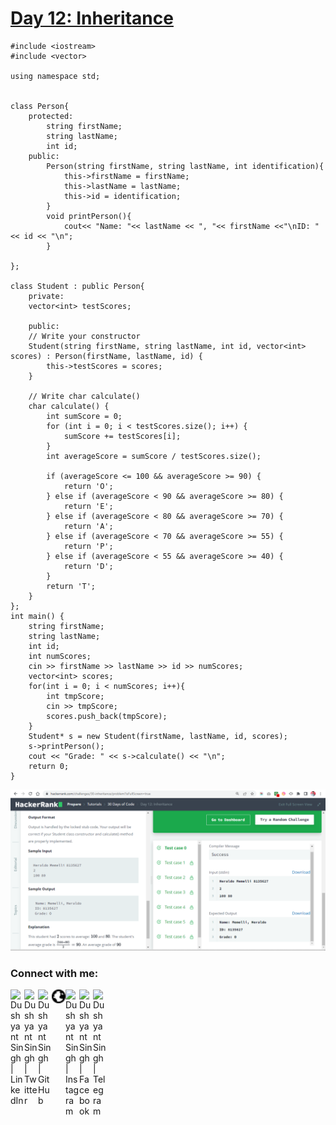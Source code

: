 # [Day 12: Inheritance](https://www.hackerrank.com)

```
#include <iostream>
#include <vector>

using namespace std;


class Person{
	protected:
		string firstName;
		string lastName;
		int id;
	public:
		Person(string firstName, string lastName, int identification){
			this->firstName = firstName;
			this->lastName = lastName;
			this->id = identification;
		}
		void printPerson(){
			cout<< "Name: "<< lastName << ", "<< firstName <<"\nID: "<< id << "\n"; 
		}
	
};

class Student : public Person{
    private:
    vector<int> testScores;
    
    public:
    // Write your constructor
    Student(string firstName, string lastName, int id, vector<int> scores) : Person(firstName, lastName, id) {
        this->testScores = scores;
    }
    
    // Write char calculate()
    char calculate() {
        int sumScore = 0;
        for (int i = 0; i < testScores.size(); i++) {
            sumScore += testScores[i];
        }
        int averageScore = sumScore / testScores.size();
        
        if (averageScore <= 100 && averageScore >= 90) {
            return 'O';
        } else if (averageScore < 90 && averageScore >= 80) {
            return 'E';
        } else if (averageScore < 80 && averageScore >= 70) {
            return 'A';
        } else if (averageScore < 70 && averageScore >= 55) {
            return 'P';
        } else if (averageScore < 55 && averageScore >= 40) {
            return 'D';
        }
        return 'T';
    }
};
int main() {
	string firstName;
  	string lastName;
	int id;
  	int numScores;
	cin >> firstName >> lastName >> id >> numScores;
  	vector<int> scores;
  	for(int i = 0; i < numScores; i++){
	  	int tmpScore;
	  	cin >> tmpScore;
		scores.push_back(tmpScore);
	}
	Student* s = new Student(firstName, lastName, id, scores);
	s->printPerson();
	cout << "Grade: " << s->calculate() << "\n";
	return 0;
}
```


![photo](https://github.com/Dushyantsingh-ds/30-Days-of-Code-hackerrank/blob/main/Content/Results/Day12.png)




### Connect with me:

[<img align="left" alt="Dushyant Singh | LinkedIn" width="22px" src="https://cdn.jsdelivr.net/npm/simple-icons@v3/icons/linkedin.svg" />][linkedin]
[<img align="left" alt="Dushyant Singh | Twitter" width="22px" src="https://cdn.jsdelivr.net/npm/simple-icons@v3/icons/twitter.svg" />][twitter]
[<img align="left" alt="Dushyant Singh | GitHub" width="22px" src="https://cdn.jsdelivr.net/npm/simple-icons@v3/icons/medium.svg" />][github]
[<img align="left" alt="Dushyant Singh | Medium" width="22px" src="https://raw.githubusercontent.com/iconic/open-iconic/master/svg/globe.svg" />][medium]
[<img align="left" alt="Dushyant Singh | Instagram" width="22px" src="https://cdn.jsdelivr.net/npm/simple-icons@v3/icons/instagram.svg" />][instagram]
[<img align="left" alt="Dushyant Singh | Facebook" width="22px" src="https://cdn.jsdelivr.net/npm/simple-icons@v3/icons/facebook.svg" />][facebook]
[<img align="left" alt="Dushyant Singh | Telegram" width="22px" src="https://cdn.jsdelivr.net/npm/simple-icons@v3/icons/telegram.svg" />][telegram]

<br />

[medium]: https://dushyantsingh-ds.medium.com/
[linkedin]: https://linkedin.com/in/dushyantsingh-ds/
[instagram]: https://www.instagram.com/dushyantsingh.ds/
[twitter]: https://twitter.com/dushyantsingh_d
[facebook]: https://www.facebook.com/dushyantsingh.india
[github]: https://github.com/Dushyantsingh-ds
[telegram]: https://t.me/dushyantsingh_d
